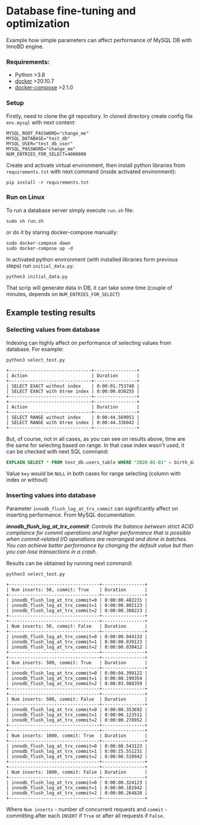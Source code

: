 # Database fine-tuning and optimization
Example how simple parameters can affect performance of MySQL DB with InnoBD engine.

### Requirements:
 - Python >3.8
 - [docker](https://docs.docker.com/get-docker/) >20.10.7
 - [docker-compose](https://docs.docker.com/compose/install/) >2.1.0

### Setup
Firstly, need to clone the git repository. In cloned directory create config file `env.mysql` with next content:
```
MYSQL_ROOT_PASSWORD="change_me"
MYSQL_DATABASE="test_db"
MYSQL_USER="test_db_user"
MYSQL_PASSWORD="change_me"
NUM_ENTRIES_FOR_SELECT=4000000
```

Create and activate virtual environment, then install python libraries from `requirements.txt` with next command (inside activated environment):
```shell
pip install -r requirements.txt 
```

### Run on Linux
To run a database server simply execute `run.sh` file:
```shell
sudo sh run.sh
```
or do it by staring docker-compose manually:
```shell
sudo docker-compose down
sudo docker-compose up -d
```

In activated python environment (with installed libraries form previous steps) run `initial_data.py`:
```shell
python3 initial_data.py
```
That scrip will generate data in DB, it can take some time (couple of minutes, depends on `NUM_ENTRIES_FOR_SELECT`) 

## Example testing results
### Selecting values from database 

Indexing can highly affect on performance of selecting values from database. For example:

`python3 select_test.py`

 ```
 +-------------------------------+----------------+
 | Action                        | Duration       |
 +-------------------------------+----------------+
 | SELECT EXACT without index    | 0:00:01.753748 |
 | SELECT EXACT with btree index | 0:00:00.030255 |
 +-------------------------------+----------------+
 +-------------------------------+----------------+
 | Action                        | Duration       |
 +-------------------------------+----------------+
 | SELECT RANGE without index    | 0:00:44.569051 |
 | SELECT RANGE with btree index | 0:00:44.336042 |
 +-------------------------------+----------------+
 ```                                     

But, of course, not in all cases, as you can see on results above, time are the same for selecting based on range. In that case index wasn't used, it can be checked with next SQL command: 
```sql
EXPLAIN SELECT * FROM test_db.users_table WHERE "2020-01-01" < birth_date < "2020-01-02"
```
Value `key` would be `NULL` in both cases for range selecting (column with index or without)


### Inserting values into database

Parameter `innodb_flush_log_at_trx_commit` can significantly affect on inserting performance. 
From MySQL documentation:

_**innodb_flush_log_at_trx_commit**_:
_Controls the balance between strict ACID compliance for commit operations and higher performance that is possible when commit-related I/O operations are rearranged and done in batches. You can achieve better performance by changing the default value but then you can lose transactions in a crash._

Results can be obtained by running next command: 

`python3 select_test.py`

```
+----------------------------------+----------------+
| Num inserts: 50, commit: True    | Duration       |
+----------------------------------+----------------+
| innodb_flush_log_at_trx_commit=0 | 0:00:00.482231 |
| innodb_flush_log_at_trx_commit=1 | 0:00:00.802123 |
| innodb_flush_log_at_trx_commit=2 | 0:00:00.308223 |
+----------------------------------+----------------+
+----------------------------------+----------------+
| Num inserts: 50, commit: False   | Duration       |
+----------------------------------+----------------+
| innodb_flush_log_at_trx_commit=0 | 0:00:00.044133 |
| innodb_flush_log_at_trx_commit=1 | 0:00:00.039123 |
| innodb_flush_log_at_trx_commit=2 | 0:00:00.030412 |
+----------------------------------+----------------+
+----------------------------------+----------------+
| Num inserts: 500, commit: True   | Duration       |
+----------------------------------+----------------+
| innodb_flush_log_at_trx_commit=0 | 0:00:04.399122 |
| innodb_flush_log_at_trx_commit=1 | 0:00:08.190354 |
| innodb_flush_log_at_trx_commit=2 | 0:00:03.988359 |
+----------------------------------+----------------+
+----------------------------------+----------------+
| Num inserts: 500, commit: False  | Duration       |
+----------------------------------+----------------+
| innodb_flush_log_at_trx_commit=0 | 0:00:00.353692 |
| innodb_flush_log_at_trx_commit=1 | 0:00:00.123511 |
| innodb_flush_log_at_trx_commit=2 | 0:00:00.278952 |
+----------------------------------+----------------+
+----------------------------------+----------------+
| Num inserts: 1000, commit: True  | Duration       |
+----------------------------------+----------------+
| innodb_flush_log_at_trx_commit=0 | 0:00:08.543123 |
| innodb_flush_log_at_trx_commit=1 | 0:00:15.551231 |
| innodb_flush_log_at_trx_commit=2 | 0:00:08.528942 |
+----------------------------------+----------------+
+----------------------------------+----------------+
| Num inserts: 1000, commit: False | Duration       |
+----------------------------------+----------------+
| innodb_flush_log_at_trx_commit=0 | 0:00:00.324123 |
| innodb_flush_log_at_trx_commit=1 | 0:00:00.181942 |
| innodb_flush_log_at_trx_commit=2 | 0:00:00.264820 |
+----------------------------------+----------------+
```
Where `Num inserts` - number of concurrent requests and `commit` - committing after each `INSERT` if `True` or after all requests if `False`.